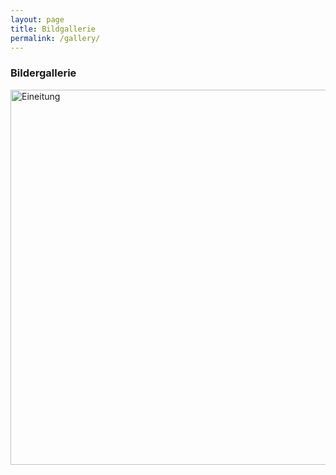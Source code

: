 ```yaml
---
layout: page
title: Bildgallerie
permalink: /gallery/
---
```


### Bildergallerie

<img src="/dummie/images/abb-dummies2.gif" alt="Eineitung" width="600" class="responsive">

